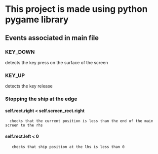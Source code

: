 # This project is made using python pygame library


## Events associated in main file
### KEY_DOWN
  detects the key press on the surface of the screen
### KEY_UP
  detects the key release
### Stopping the ship at the edge
  #### self.rect.right < self.screen_rect.right
      checks that the current position is less than the end of the main screen to the rhs
  #### self.rect.left < 0
       checks that ship position at the lhs is less than 0
  
   
